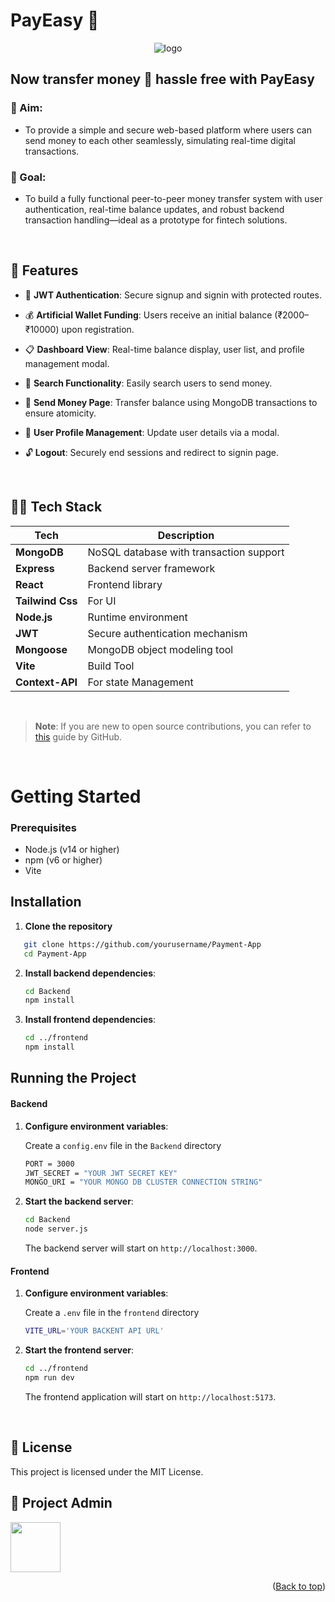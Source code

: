 # PayEasy 💸

<div id="top" align="center">
 <img src="https://res.cloudinary.com/dxxeks4o5/image/upload/v1744698767/0FEA8AD7-EF62-454B-B258-0D0F6AB166A5_dac1pt.png" alt="logo"/>
</div>

## Now transfer money 💸 hassle free with PayEasy
### 🎯 Aim:
- To provide a simple and secure web-based platform where users can send money to each other seamlessly, simulating real-time digital transactions.

### 🥅 Goal:
- To build a fully functional peer-to-peer money transfer system with user authentication, real-time balance updates, and robust backend transaction handling—ideal as a prototype for fintech solutions.

<br>

## 🚀 Features

- 🔐 **JWT Authentication**: Secure signup and signin with protected routes.
- 💰 **Artificial Wallet Funding**: Users receive an initial balance (₹2000–₹10000) upon registration.
- 📋 **Dashboard View**: Real-time balance display, user list, and profile management modal.
- 🔎 **Search Functionality**: Easily search users to send money.
- 💸 **Send Money Page**: Transfer balance using MongoDB transactions to ensure atomicity.
- 🧾 **User Profile Management**: Update user details via a modal.
- 🔓 **Logout**: Securely end sessions and redirect to signin page.

  <br>

## 🧑‍💻 Tech Stack

| Tech        | Description                           |
|-------------|---------------------------------------|
| **MongoDB** | NoSQL database with transaction support |
| **Express** | Backend server framework               |
| **React**   | Frontend library                       |
| **Tailwind Css**   | For UI                        |
| **Node.js** | Runtime environment                    |
| **JWT**     | Secure authentication mechanism        |
| **Mongoose**| MongoDB object modeling tool           |
| **Vite**| Build Tool           |
| **Context-API**| For state Management           |

<br>

> **Note**: If you are new to open source contributions, you can refer to [this](https://opensource.guide/how-to-contribute/) guide by GitHub.

<br>

# Getting Started
### Prerequisites
- Node.js (v14 or higher)
- npm (v6 or higher)
- Vite

## Installation
1. **Clone the repository**

```sh
   git clone https://github.com/yourusername/Payment-App
   cd Payment-App
   ```

2. **Install backend dependencies**:

   ```sh
   cd Backend
   npm install
   ```

3. **Install frontend dependencies**:

   ```sh
   cd ../frontend
   npm install
   ```


## Running the Project

#### Backend
1. **Configure environment variables**:

   Create a `config.env` file in the `Backend` directory


   ```sh
   PORT = 3000
   JWT_SECRET = "YOUR JWT SECRET KEY"
   MONGO_URI = "YOUR MONGO DB CLUSTER CONNECTION STRING"
   ```

2. **Start the backend server**:

   ```sh
   cd Backend
   node server.js
   ```

   The backend server will start on `http://localhost:3000`.


#### Frontend
1. **Configure environment variables**:

   Create a `.env` file in the `frontend` directory


   ```sh
   VITE_URL='YOUR BACKENT API URL'
   ```

2. **Start the frontend server**:

   ```sh
   cd ../frontend
   npm run dev
   ```

   The frontend application will start on `http://localhost:5173`.


<br>

## 📜 License
This project is licensed under the MIT License.

## 🤠 Project Admin 

<a href="https://github.com/parasss19"> <img src="https://res.cloudinary.com/dxxeks4o5/image/upload/v1695653091/admin_bdga2f_yla8qm.png" height="80px"/></a>

<p align="right">(<a href="#top">Back to top</a>)</p>
